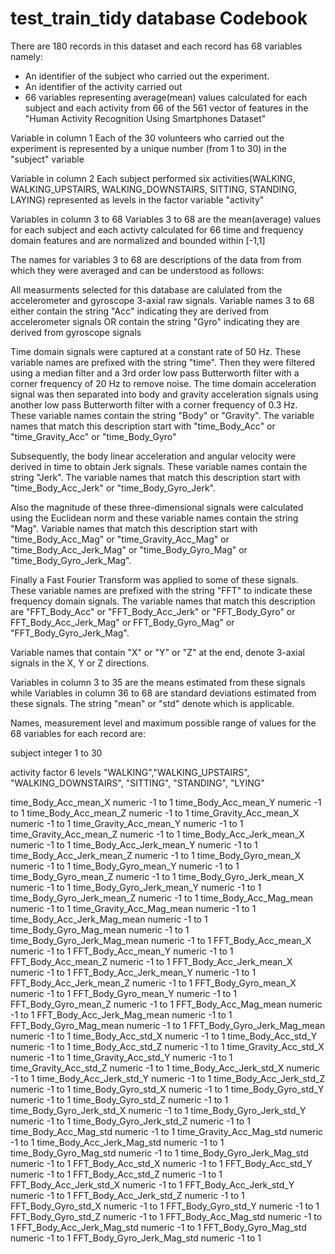 test_train_tidy database Codebook
=================

There are 180 records in this dataset and each record has 68 variables namely:
* An identifier of the subject who carried out the experiment.
* An identifier of the activity carried out
* 66 variables representing average(mean) values calculated for each subject and each activity from 66 of the 561 vector of features in the "Human Activity Recognition Using Smartphones Dataset" 

Variable in column 1
Each of the 30 volunteers who carried out the experiment is represented by a unique number (from 1 to 30) in the "subject" variable

Variable in column 2
Each subject performed six activities(WALKING, WALKING_UPSTAIRS, WALKING_DOWNSTAIRS, SITTING, STANDING, LAYING) represented as levels in the factor variable "activity"

Variables in column 3 to 68
Variables 3 to 68 are the mean(average) values for each subject and each activty calculated for 66 time and frequency domain features and are normalized and bounded within [-1,1]

The names for variables 3 to 68 are descriptions of the data from from which they were averaged and can be understood as follows:

All measurments selected for this database are calulated from the accelerometer and gyroscope 3-axial raw signals.
Variable names 3 to 68 either contain the string "Acc" indicating they are derived from accelerometer signals OR contain the string "Gyro" indicating they are derived from gyroscope signals

Time domain signals were captured at a constant rate of 50 Hz. These variable names are prefixed with the string "time". 
Then they were filtered using a median filter and a 3rd order low pass Butterworth filter with a corner frequency of 20 Hz to remove noise. The time domain acceleration signal was then separated into body and gravity acceleration signals using another low pass Butterworth filter with a corner frequency of 0.3 Hz. These variable names contain the string "Body" or "Gravity".
The variable names that match this description start with "time_Body_Acc" or "time_Gravity_Acc" or "time_Body_Gyro"

Subsequently, the body linear acceleration and angular velocity were derived in time to obtain Jerk signals. These variable names contain the string "Jerk". The variable names that match this description start with "time_Body_Acc_Jerk" or "time_Body_Gyro_Jerk". 

Also the magnitude of these three-dimensional signals were calculated using the Euclidean norm and these variable names contain the string "Mag". Variable names that match this description start with "time_Body_Acc_Mag" or "time_Gravity_Acc_Mag" or "time_Body_Acc_Jerk_Mag" or "time_Body_Gyro_Mag" or "time_Body_Gyro_Jerk_Mag". 

Finally a Fast Fourier Transform was applied to some of these signals. These variable names are prefixed with the string "FFT" to indicate these frequency domain signals.
The variable names that match this description are "FFT_Body_Acc" or "FFT_Body_Acc_Jerk" or "FFT_Body_Gyro" or FFT_Body_Acc_Jerk_Mag" or FFT_Body_Gyro_Mag" or "FFT_Body_Gyro_Jerk_Mag". 

Variable names that contain "X" or "Y" or "Z" at the end, denote 3-axial signals in the X, Y or Z directions.

Variables in column 3 to 35 are the means estimated from these signals while Variables in column 36 to 68 are standard deviations estimated from these signals. The string "mean" or "std" denote which is applicable.

Names, measurement level and maximum possible range of values for the 68 variables for each record are:

 subject                      integer   1 to 30
 
 activity                     factor    6 levels "WALKING","WALKING_UPSTAIRS", "WALKING_DOWNSTAIRS", "SITTING", "STANDING", "LYING"
 
 time_Body_Acc_mean_X         numeric   -1 to 1
 time_Body_Acc_mean_Y         numeric   -1 to 1
 time_Body_Acc_mean_Z         numeric   -1 to 1
 time_Gravity_Acc_mean_X      numeric   -1 to 1
 time_Gravity_Acc_mean_Y      numeric   -1 to 1
 time_Gravity_Acc_mean_Z      numeric   -1 to 1
 time_Body_Acc_Jerk_mean_X    numeric   -1 to 1
 time_Body_Acc_Jerk_mean_Y    numeric   -1 to 1
 time_Body_Acc_Jerk_mean_Z    numeric   -1 to 1
 time_Body_Gyro_mean_X        numeric   -1 to 1
 time_Body_Gyro_mean_Y        numeric   -1 to 1
 time_Body_Gyro_mean_Z        numeric   -1 to 1
 time_Body_Gyro_Jerk_mean_X   numeric   -1 to 1
 time_Body_Gyro_Jerk_mean_Y   numeric   -1 to 1
 time_Body_Gyro_Jerk_mean_Z   numeric   -1 to 1
 time_Body_Acc_Mag_mean       numeric   -1 to 1
 time_Gravity_Acc_Mag_mean    numeric   -1 to 1
 time_Body_Acc_Jerk_Mag_mean  numeric   -1 to 1
 time_Body_Gyro_Mag_mean      numeric   -1 to 1
 time_Body_Gyro_Jerk_Mag_mean numeric   -1 to 1
 FFT_Body_Acc_mean_X          numeric   -1 to 1
 FFT_Body_Acc_mean_Y          numeric   -1 to 1
 FFT_Body_Acc_mean_Z          numeric   -1 to 1
 FFT_Body_Acc_Jerk_mean_X     numeric   -1 to 1
 FFT_Body_Acc_Jerk_mean_Y     numeric   -1 to 1
 FFT_Body_Acc_Jerk_mean_Z     numeric   -1 to 1
 FFT_Body_Gyro_mean_X         numeric   -1 to 1
 FFT_Body_Gyro_mean_Y         numeric   -1 to 1
 FFT_Body_Gyro_mean_Z         numeric   -1 to 1
 FFT_Body_Acc_Mag_mean        numeric   -1 to 1
 FFT_Body_Acc_Jerk_Mag_mean   numeric   -1 to 1
 FFT_Body_Gyro_Mag_mean       numeric   -1 to 1
 FFT_Body_Gyro_Jerk_Mag_mean  numeric   -1 to 1
 time_Body_Acc_std_X          numeric   -1 to 1
 time_Body_Acc_std_Y          numeric   -1 to 1
 time_Body_Acc_std_Z          numeric   -1 to 1
 time_Gravity_Acc_std_X       numeric   -1 to 1
 time_Gravity_Acc_std_Y       numeric   -1 to 1
 time_Gravity_Acc_std_Z       numeric   -1 to 1
 time_Body_Acc_Jerk_std_X     numeric   -1 to 1
 time_Body_Acc_Jerk_std_Y     numeric   -1 to 1
 time_Body_Acc_Jerk_std_Z     numeric   -1 to 1
 time_Body_Gyro_std_X         numeric   -1 to 1
 time_Body_Gyro_std_Y         numeric   -1 to 1
 time_Body_Gyro_std_Z         numeric   -1 to 1
 time_Body_Gyro_Jerk_std_X    numeric   -1 to 1
 time_Body_Gyro_Jerk_std_Y    numeric   -1 to 1
 time_Body_Gyro_Jerk_std_Z    numeric   -1 to 1
 time_Body_Acc_Mag_std        numeric   -1 to 1
 time_Gravity_Acc_Mag_std     numeric   -1 to 1
 time_Body_Acc_Jerk_Mag_std   numeric   -1 to 1
 time_Body_Gyro_Mag_std       numeric   -1 to 1
 time_Body_Gyro_Jerk_Mag_std  numeric   -1 to 1
 FFT_Body_Acc_std_X           numeric   -1 to 1
 FFT_Body_Acc_std_Y           numeric   -1 to 1
 FFT_Body_Acc_std_Z           numeric   -1 to 1
 FFT_Body_Acc_Jerk_std_X      numeric   -1 to 1
 FFT_Body_Acc_Jerk_std_Y      numeric   -1 to 1
 FFT_Body_Acc_Jerk_std_Z      numeric   -1 to 1
 FFT_Body_Gyro_std_X          numeric   -1 to 1
 FFT_Body_Gyro_std_Y          numeric   -1 to 1
 FFT_Body_Gyro_std_Z          numeric   -1 to 1
 FFT_Body_Acc_Mag_std         numeric   -1 to 1
 FFT_Body_Acc_Jerk_Mag_std    numeric   -1 to 1
 FFT_Body_Gyro_Mag_std        numeric   -1 to 1
 FFT_Body_Gyro_Jerk_Mag_std   numeric   -1 to 1
